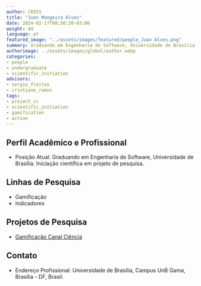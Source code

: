 ```yaml
---
author: CEDIS
title: "Juan Mangeira Alves"
date: 2024-02-17T00:50:20-03:00
weight: 44
language: pt
featured_image: "../assets/images/featured/people_Juan Alves.png"
summary: Graduando em Engenharia de Software, Universidade de Brasília 
authorimage: ../assets/images/global/author.webp
categories: 
- people
- undergraduate
- scientific_initiation
advisors:
- sergio_freitas
- cristiane_ramos
tags: 
- project_cc
- scientific_initiation
- gamification
- active
---
```

## Perfil Acadêmico e Profissional
- Posição Atual: Graduando em Engenharia de Software, Universidade de Brasília. Iniciação científica em projeto de pesquisa.

## Linhas de Pesquisa
- Gamificação
- Indicadores

## Projetos de Pesquisa
- [Gamificação Canal Ciência](/projects/canal_ciencia)

## Contato
- Endereço Profissional: Universidade de Brasília, Campus UnB Gama, Brasília - DF, Brasil.